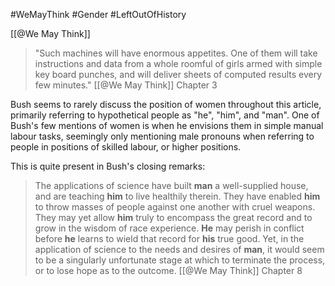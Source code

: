 #WeMayThink #Gender #LeftOutOfHistory

[[@We May Think]]

>"Such machines will have enormous appetites. One of them will take instructions and data from a whole roomful of girls armed with simple key board punches, and will deliver sheets of computed results every few minutes."
>[[@We May Think]] Chapter 3

Bush seems to rarely discuss the position of women throughout this article, primarily referring to hypothetical people as "he", "him", and "man". One of Bush's few mentions of women is when he envisions them in simple manual labour tasks, seemingly only mentioning male pronouns when referring to people in positions of skilled labour, or higher positions.

This is quite present in Bush's closing remarks:

>The applications of science have built **man** a well-supplied house, and are teaching **him** to live healthily therein. They have enabled **him** to throw masses of people against one another with cruel weapons. They may yet allow **him** truly to encompass the great record and to grow in the wisdom of race experience. **He** may perish in conflict before **he** learns to wield that record for **his** true good. Yet, in the application of science to the needs and desires of **man**, it would seem to be a singularly unfortunate stage at which to terminate the process, or to lose hope as to the outcome.
>[[@We May Think]] Chapter 8